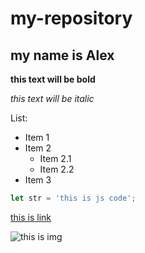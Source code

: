 # my-repository
## my name is Alex

**this text will be bold**

*this text will be italic*

List:
 * Item 1
 * Item 2
   * Item 2.1
   * Item 2.2
 * Item 3

```javascript
let str = 'this is js code';
```

[this is link](https://github.com)

![this is img](https://www.pngplay.com/wp-content/uploads/8/Ukraine-Flag-Free-PNG.png)
